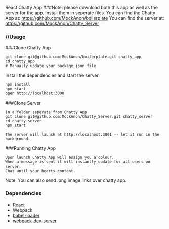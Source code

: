 React Chatty App
###Note:
please download both this app as well as the server for the app.
Install them in seperate files.
You can find the Chatty App at: https://github.com/MockAnon/boilerplate
You can find the server at:  https://github.com/MockAnon/Chatty_Server

### //Usage

###Clone Chatty App

```
git clone git@github.com:MockAnon/boilerplate.git chatty_app
cd chatty_app
# Manually update your package.json file
```

Install the dependencies and start the server.

```
npm install
npm start
open http://localhost:3000
```


###Clone Server
```
In a folder seperate from Chatty App
git clone git@github.com:MockAnon/Chatty_Server.git chatty_server
cd chatty_server
npm start
```
```
The server will launch at http://localhost:3001 -- let it run in the background.
```


###Running Chatty App
```
Upon launch Chatty App will assign you a colour.
When a message is sent it will instantly update for all users on server.
Chat until your hearts content.
```

Note: You can also send .png image links over chatty app.

### Dependencies

* React
* Webpack
* [babel-loader](https://github.com/babel/babel-loader)
* [webpack-dev-server](https://github.com/webpack/webpack-dev-server)


